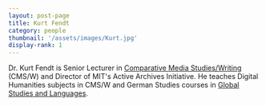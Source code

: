 ```yaml
---
layout: post-page
title: Kurt Fendt
category: people
thumbnail: '/assets/images/Kurt.jpg'
display-rank: 1
---
```


Dr. Kurt Fendt is Senior Lecturer in [Comparative Media Studies/Writing](http://cmsw.mit.edu) (CMS/W) and Director of MIT's Active Archives Initiative. He teaches Digital Humanities subjects in CMS/W and German Studies courses in [Global Studies and Languages](http://mitgsl.mit.edu).
